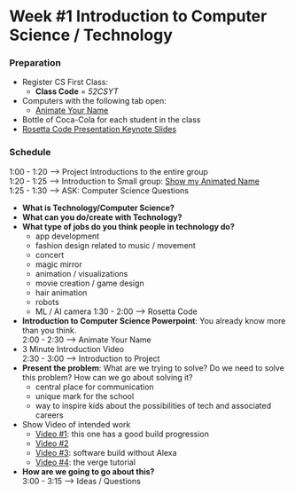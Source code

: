 # Week #1 Introduction to Computer Science / Technology
### Preparation
- Register CS First Class:
  - **Class Code** = _52CSYT_
- Computers with the following tab open:
  - [Animate Your Name](https://csfirst.withgoogle.com/c/cs-first/en/animate-a-name/animate-a-name/animate-a-name.html)
- Bottle of Coca-Cola for each student in the class
- [Rosetta Code Presentation Keynote Slides](https://github.com/WithMadiCo/IntroToTechnology/blob/master/curriculum/week1/RosettaCodeIntroduction.key)

### Schedule
1:00 - 1:20 --> Project Introductions to the entire group  
1:20 - 1:25 --> Introduction to Small group: [Show my Animated Name](https://scratch.mit.edu/projects/270453113/)  
1:25 - 1:30 --> ASK: Computer Science Questions  
- **What is Technology/Computer Science?**  
- **What can you do/create with Technology?**  
- **What type of jobs do you think people in technology do?**  
  - app development
  - fashion design related to music / movement
  - concert
  - magic mirror
  - animation / visualizations
  - movie creation / game design
  - hair animation
  - robots
  - ML / AI camera
1:30 - 2:00 --> Rosetta Code  
- **Introduction to Computer Science Powerpoint**: You already know more than you think.  
2:00 - 2:30 --> Animate Your Name  
- 3 Minute Introduction Video  
2:30 - 3:00 --> Introduction to Project  
- **Present the problem**: What are we trying to solve? Do we need to solve this problem? How can we go about solving it?  
  - central place for communication
  - unique mark for the school
  - way to inspire kids about the possibilities of tech and associated careers
- Show Video of intended work  
  - [Video #1](https://www.youtube.com/watch?v=fkVBAcvbrjU): this one has a good build progression
  - [Video #2](https://www.youtube.com/watch?v=aa3VVZA0e5Y)
  - [Video #3](https://www.youtube.com/watch?v=HO326ptdlco): software build without Alexa
  - [Video #4](https://www.theverge.com/circuitbreaker/2017/8/17/16158104/smart-mirror-diy-raspberry-pi-commute-weather-time-gadget): the verge tutorial
- **How are we going to go about this?**  
3:00 - 3:15 --> Ideas / Questions  
